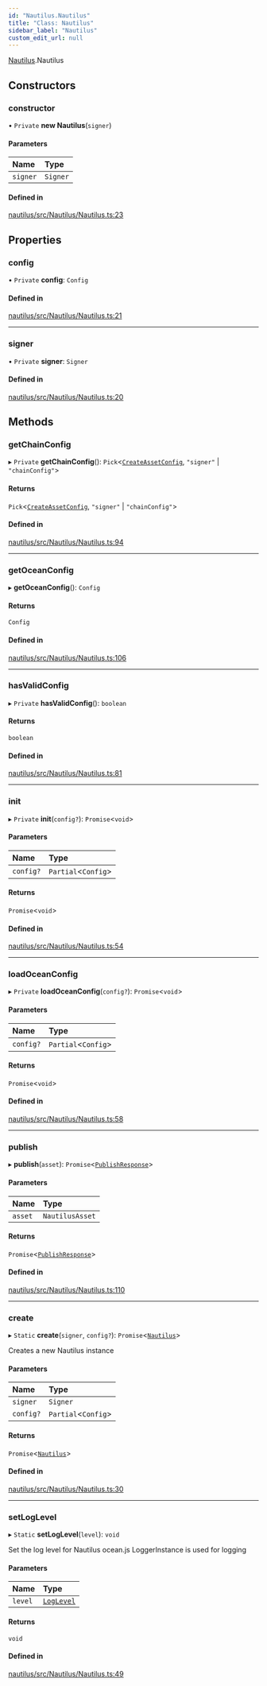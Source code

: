 ```yaml
---
id: "Nautilus.Nautilus"
title: "Class: Nautilus"
sidebar_label: "Nautilus"
custom_edit_url: null
---
```


[Nautilus](../modules/Nautilus.md).Nautilus

## Constructors

### constructor

• `Private` **new Nautilus**(`signer`)

#### Parameters

| Name | Type |
| :------ | :------ |
| `signer` | `Signer` |

#### Defined in

[nautilus/src/Nautilus/Nautilus.ts:23](https://github.com/deltaDAO/nautilus/blob/75cfaa6/src/Nautilus/Nautilus.ts#L23)

## Properties

### config

• `Private` **config**: `Config`

#### Defined in

[nautilus/src/Nautilus/Nautilus.ts:21](https://github.com/deltaDAO/nautilus/blob/75cfaa6/src/Nautilus/Nautilus.ts#L21)

___

### signer

• `Private` **signer**: `Signer`

#### Defined in

[nautilus/src/Nautilus/Nautilus.ts:20](https://github.com/deltaDAO/nautilus/blob/75cfaa6/src/Nautilus/Nautilus.ts#L20)

## Methods

### getChainConfig

▸ `Private` **getChainConfig**(): `Pick`<[`CreateAssetConfig`](../interfaces/types.CreateAssetConfig.md), ``"signer"`` \| ``"chainConfig"``\>

#### Returns

`Pick`<[`CreateAssetConfig`](../interfaces/types.CreateAssetConfig.md), ``"signer"`` \| ``"chainConfig"``\>

#### Defined in

[nautilus/src/Nautilus/Nautilus.ts:94](https://github.com/deltaDAO/nautilus/blob/75cfaa6/src/Nautilus/Nautilus.ts#L94)

___

### getOceanConfig

▸ **getOceanConfig**(): `Config`

#### Returns

`Config`

#### Defined in

[nautilus/src/Nautilus/Nautilus.ts:106](https://github.com/deltaDAO/nautilus/blob/75cfaa6/src/Nautilus/Nautilus.ts#L106)

___

### hasValidConfig

▸ `Private` **hasValidConfig**(): `boolean`

#### Returns

`boolean`

#### Defined in

[nautilus/src/Nautilus/Nautilus.ts:81](https://github.com/deltaDAO/nautilus/blob/75cfaa6/src/Nautilus/Nautilus.ts#L81)

___

### init

▸ `Private` **init**(`config?`): `Promise`<`void`\>

#### Parameters

| Name | Type |
| :------ | :------ |
| `config?` | `Partial`<`Config`\> |

#### Returns

`Promise`<`void`\>

#### Defined in

[nautilus/src/Nautilus/Nautilus.ts:54](https://github.com/deltaDAO/nautilus/blob/75cfaa6/src/Nautilus/Nautilus.ts#L54)

___

### loadOceanConfig

▸ `Private` **loadOceanConfig**(`config?`): `Promise`<`void`\>

#### Parameters

| Name | Type |
| :------ | :------ |
| `config?` | `Partial`<`Config`\> |

#### Returns

`Promise`<`void`\>

#### Defined in

[nautilus/src/Nautilus/Nautilus.ts:58](https://github.com/deltaDAO/nautilus/blob/75cfaa6/src/Nautilus/Nautilus.ts#L58)

___

### publish

▸ **publish**(`asset`): `Promise`<[`PublishResponse`](../interfaces/types.PublishResponse.md)\>

#### Parameters

| Name | Type |
| :------ | :------ |
| `asset` | `NautilusAsset` |

#### Returns

`Promise`<[`PublishResponse`](../interfaces/types.PublishResponse.md)\>

#### Defined in

[nautilus/src/Nautilus/Nautilus.ts:110](https://github.com/deltaDAO/nautilus/blob/75cfaa6/src/Nautilus/Nautilus.ts#L110)

___

### create

▸ `Static` **create**(`signer`, `config?`): `Promise`<[`Nautilus`](Nautilus.Nautilus.md)\>

Creates a new Nautilus instance

#### Parameters

| Name | Type |
| :------ | :------ |
| `signer` | `Signer` |
| `config?` | `Partial`<`Config`\> |

#### Returns

`Promise`<[`Nautilus`](Nautilus.Nautilus.md)\>

#### Defined in

[nautilus/src/Nautilus/Nautilus.ts:30](https://github.com/deltaDAO/nautilus/blob/75cfaa6/src/Nautilus/Nautilus.ts#L30)

___

### setLogLevel

▸ `Static` **setLogLevel**(`level`): `void`

Set the log level for Nautilus
ocean.js LoggerInstance is used for logging

#### Parameters

| Name | Type |
| :------ | :------ |
| `level` | [`LogLevel`](../enums/Nautilus.LogLevel.md) |

#### Returns

`void`

#### Defined in

[nautilus/src/Nautilus/Nautilus.ts:49](https://github.com/deltaDAO/nautilus/blob/75cfaa6/src/Nautilus/Nautilus.ts#L49)
